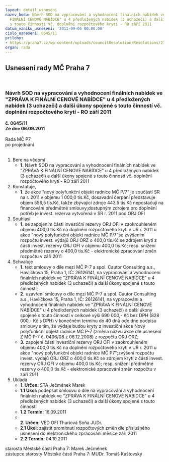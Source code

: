 ```yaml
---
layout: detail_usneseni
nazev_bodu: Návrh SOD na vypracování a vyhodnocení finálních nabídek ve "ZPRÁVA K
  FINÁLNÍ CENOVÉ NABÍDCE" u 4 předložených nabídek (3 uchazeči) a další úkony spojené
  s touto činností vč. doplnění rozpočtového krytí - RO září 2011
datum_vzniku_usneseni: '2011-09-06 00:00:00'
cislo_usneseni: 0645/11
prilohy:
- https://praha7.cz/wp-content/uploads/councilResolution/Resolutions/21380/41-11-smlouva_zav_zprava_cautor_def.doc
organ: rada
---
```

<div id="ucUsn_pList" class="usn">
	<span><h2>Usnesení rady MČ Praha 7 </h2>
<br></span><div class="standBody">
<span><h3>Návrh SOD na vypracování a vyhodnocení finálních nabídek ve "ZPRÁVA K FINÁLNÍ CENOVÉ NABÍDCE" u 4 předložených nabídek (3 uchazeči) a další úkony spojené s touto činností vč. doplnění rozpočtového krytí - RO září 2011</h3></span><div class="center">
		<strong>č. 0645/11</strong><br>
	</div>
<div class="center">
		<strong>Ze dne 06.09.2011</strong><br><br>
	</div>Rada MČ P7<br> po projednání<br><br><ol>
<li>Bere na vědomí<ul><li>
<strong>1.</strong> Návrh SOD na vypracování a vyhodnocení finálních nabídek ve "ZPRÁVA K FINÁLNÍ CENOVÉ NABÍDCE" u 4 předložených nabídek (3 uchazeči) a další úkony spojené s touto činností vč. doplnění rozpočtového krytí - RO září 2011</li></ul>
</li>
<li>Konstatuje,<ul><li>
<strong>1.</strong> že akce "nový polyfunkční objekt radnice MČ P/7" je součástí SR  na r. 2011  v objemu 1 000,0 tis.Kč, dosavadní čerpání představuje objem 556,5 tis.Kč, takže zbývající zdroje 443,5 tis.Kč nepostačují na financování předmětné smlouvy;dostupným zdrojem pro doplnění potřeb je invest. rezerva vytvořená v SR r. 2011 pod ORJ OFI</li></ul>
</li>
<li>Souhlasí<ul><li>
<strong>1.</strong> se zapojením části investiční rezervy ORJ OFI v zaokrouhleném  objemu 400,0 tis.Kč na doplnění rozpočtového krytí v UR r. 2011 u akce "nový polyfunkční objekt radnice MČ P/7"se zvýšením rozpočtu invest. výdajů ORJ ORZ o 400,0 tis.Kč se zdrojem krytí z části invest. rezervy ORJ OFI v objemu 400,0 tis.Kč;  resp. snížení předmětné rezervy o 400,0 tis.Kč - elektronické zpracování změn rozpočtu v září 2011 </li></ul>
</li>
<li>Schvaluje<ul>
<li>
<strong>1.</strong> text  smlouvy o díle mezi MČ P-7 a spol. Cautor Consulting a.s., Havlíčkova 15, Praha 1, IČ: 26126141, na vypracování a vyhodnocení finálních nabídek ve "ZPRÁVA K FINÁLNÍ CENOVÉ NABÍDCE" u 4 předložených nabídek (3 uchazeči) a další úkony spojené s touto činností;</li>
<li>
<strong>2.</strong> uzavření smlouvy o díle mezi MČ P-7 a spol. Cautor Consulting a.s., Havlíčkova 15, Praha 1, IČ: 26126141, na vypracování a vyhodnocení finálních nabídek ve "ZPRÁVA K FINÁLNÍ CENOVÉ NABÍDCE" u 4 předložených nabídek (3 uchazeči) a další úkony spojené s touto činností v celkové výši 690 000,- Kč bez DPH (828 000,- Kč s DPH) v konečném termínu do 40 dnů ode dne podpisu smlouvy s tím, že výdaje budou kryty  z investiční akce Nový polyfunkční objekt radnice MČ P-7 (změna názvu akce dle usnesení Z MČ P-7 č. 0406/08 z 08.12.2008) z rozpočtu ORJ ORZ;</li>
<li>
<strong>3.</strong> zapojení části investiční rezervy ORJ OFI v zaokrouhleném  objemu 400,0 tis.Kč na doplnění rozpočtového krytí v UR r. 2011 u akce "nový polyfunkční objekt radnice MČ P7";zvýšení rozpočtu invest. výdajů ORJ ORZ o 400,0 tis.Kč se zdrojem krytí z části invest. rezervy ORJ OFI v objemu 400,0 tis.Kč;  resp. snížení předmětné rezervy o 400,0 tis.Kč - elektronické zpracování změn rozpočtu v září 2011 </li>
</ul>
</li>
<li>Ukládá<ul>
<li>
<strong>1. Určen: </strong>STA Ječmének Marek</li>
<li>
<strong>1.1 Úkol: </strong>podepsat smlouvu o díle na vypracování a vyhodnocení finálních nabídek ve "ZPRÁVA K FINÁLNÍ CENOVÉ NABÍDCE" u 4 předložených nabídek (3 uchazeči) a další úkony spojené s touto činností </li>
<li>
<strong>1.2 Termín: </strong>16.09.2011</li>
<li>
<strong><br>2. Určen: </strong>VED OFI Thuriová Soňa JUDr.</li>
<li>
<strong>2.1 Úkol: </strong>zajistit promítnutí rozpočtových změn dle příslušného usnesení do elektronického zpracování měsíce září 2011 </li>
<li>
<strong>2.2 Termín: </strong>04.10.2011</li>
</ul>
</li>
</ol>starosta Městské části Praha 7: Marek Ječmének<br>zástupce starosty Městské části Praha 7: MUDr. Tomáš Kaštovský 
</div>
</div>